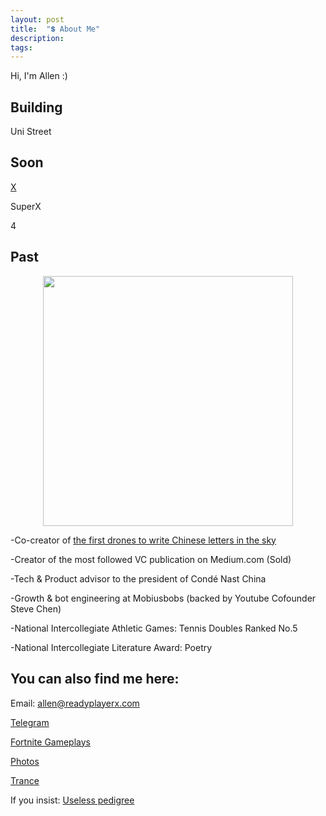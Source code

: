 ```yaml
---
layout: post
title:  "💲 About Me"
description: 
tags: 
---
```


Hi, I'm Allen :) 

## Building

Uni Street

## Soon

[X](http://readyplayerx.com/)

SuperX

4


## Past

<p align="center">
<img width="400" src="https://media.giphy.com/media/VEW46rDEpek0NomHzP/giphy.gif" />
</p>

-Co-creator of [the first drones to write Chinese letters in the sky](https://vimeo.com/111901733)

-Creator of the most followed VC publication on Medium.com (Sold)

-Tech & Product advisor to the president of Condé Nast China

-Growth & bot engineering at Mobiusbobs (backed by Youtube Cofounder Steve Chen)

-National Intercollegiate Athletic Games: Tennis Doubles Ranked No.5 

-National Intercollegiate Literature Award: Poetry



## You can also find me here:

Email: allen@readyplayerx.com

[Telegram](https://t.me/allenleein)

[Fortnite Gameplays](https://www.instagram.com/gho00sts/)

[Photos](https://vsco.co/allenleein/gallery)

[Trance](https://soundcloud.com/archilab)

If you insist: [Useless pedigree](https://www.linkedin.com/in/allen-lee-52b16378/)







